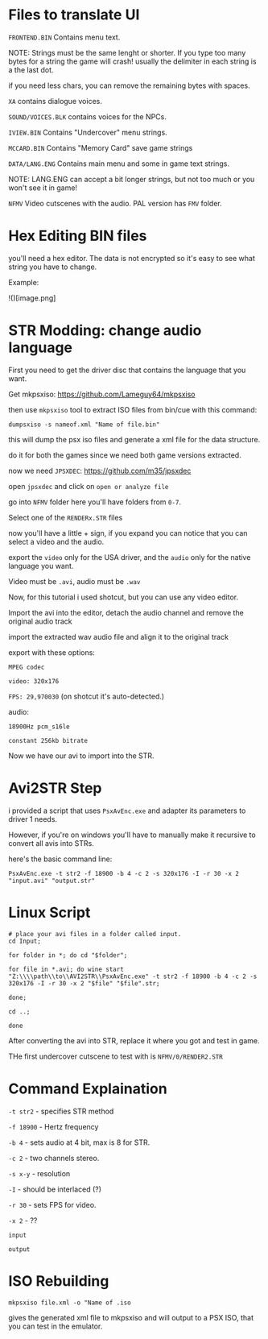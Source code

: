 # Files to translate UI

`FRONTEND.BIN` Contains menu text.

NOTE: Strings must be the same lenght or shorter. If you type too many bytes for a string the game will crash! usually the delimiter in each string is a the last dot. 

if you need less chars, you can remove the remaining bytes with spaces.

`XA` contains dialogue voices.

`SOUND/VOICES.BLK` contains voices for the NPCs.

`IVIEW.BIN` Contains "Undercover" menu strings.

`MCCARD.BIN` Contains "Memory Card" save game strings

`DATA/LANG.ENG` Contains main menu and some in game text strings.

NOTE: LANG.ENG can accept a bit longer strings, but not too much or you won't see it in game!

`NFMV` Video cutscenes with the audio. PAL version has `FMV` folder.


# Hex Editing BIN files

you'll need a hex editor. The data is not encrypted so it's easy to see what string you have to change.

Example:

!()[image.png]


# STR Modding: change audio language

First you need to get the driver disc that contains the language that you want.

Get mkpsxiso: https://github.com/Lameguy64/mkpsxiso

then use `mkpsxiso` tool to extract ISO files from bin/cue with this command:

`dumpsxiso -s nameof.xml "Name of file.bin"`

this will dump the psx iso files and generate a xml file for the data structure.

do it for both the games since we need both game versions extracted.


now we need `JPSXDEC`: https://github.com/m35/jpsxdec

open `jpsxdec` and click on `open or analyze file`

go into `NFMV` folder here you'll have folders from `0-7`.

Select one of the `RENDERx.STR` files

now you'll have a little + sign, if you expand you can notice that you can select a video and the audio.

export the `video` only for the USA driver, and the `audio` only for the native language you want.

Video must be `.avi`, audio must be `.wav`

Now, for this tutorial i used shotcut, but you can use any video editor.

Import the avi into the editor, detach the audio channel and remove the original audio track

import the extracted wav audio file and align it to the original track

export with these options:

`MPEG codec`

`video: 320x176`

`FPS: 29,970030` (on shotcut it's auto-detected.)


audio:

`18900Hz pcm_s16le`

`constant 256kb bitrate`


Now we have our avi to import into the STR.

# Avi2STR Step

i provided a script that uses `PsxAvEnc.exe` and adapter its parameters to driver 1 needs.

However, if you're on windows you'll have to manually make it recursive to convert all avis into STRs.

here's the basic command line:

`PsxAvEnc.exe -t str2 -f 18900 -b 4 -c 2 -s 320x176 -I -r 30 -x 2 "input.avi" "output.str"`

# Linux Script

```
# place your avi files in a folder called input.
cd Input;

for folder in *; do cd "$folder";

for file in *.avi; do wine start "Z:\\\\path\\to\\AVI2STR\\PsxAvEnc.exe" -t str2 -f 18900 -b 4 -c 2 -s 320x176 -I -r 30 -x 2 "$file" "$file".str;

done;

cd ..;

done
```


After converting the avi into STR, replace it where you got and test in game. 

THe first undercover cutscene to test with is `NFMV/0/RENDER2.STR`

# Command Explaination

`-t str2`  - specifies STR method

`-f 18900` - Hertz frequency

`-b 4` 	   - sets audio at 4 bit, max is 8 for STR.

`-c 2`     - two channels stereo.

`-s x-y`   - resolution

`-I`	   - should be interlaced (?)

`-r 30`    - sets FPS for video.

`-x 2`	   - ??

`input`

`output`


# ISO Rebuilding

`mkpsxiso file.xml -o "Name of .iso`

gives the generated xml file to mkpsxiso and will output to a PSX ISO, that you can test in the emulator.
